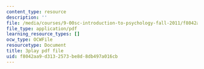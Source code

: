 ```yaml
---
content_type: resource
description: ''
file: /media/courses/9-00sc-introduction-to-psychology-fall-2011/f8042aa9d3132573be8d8db497a016cb_yBYebcVw8Zk.pdf
file_type: application/pdf
learning_resource_types: []
ocw_type: OCWFile
resourcetype: Document
title: 3play pdf file
uid: f8042aa9-d313-2573-be8d-8db497a016cb
---
```

